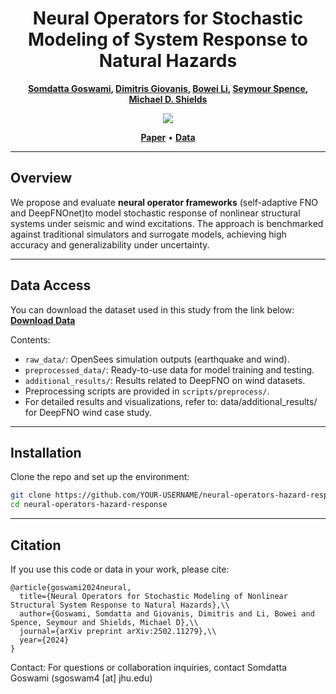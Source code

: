 <div align="center">  
  
# Neural Operators for Stochastic Modeling of System Response to Natural Hazards

**[Somdatta Goswami](https://scholar.google.com/citations?user=GaKrpSkAAAAJ&hl=en), [Dimitris Giovanis](https://scholar.google.com/citations?user=dnFLyp4AAAAJ&hl=en), [Bowei Li](https://scholar.google.com/citations?user=MDVtPqwAAAAJ&hl=en), [Seymour Spence](https://scholar.google.com/citations?user=gDH80t0AAAAJ), [Michael D. Shields](https://scholar.google.com/citations?user=hc85Ll0AAAAJ)**

</div>

<p align="center">
  <img src="https://img.shields.io/badge/arXiv-2502.11279-b31b1b.svg" />
</p>
<p align="center">
  <a href="https://arxiv.org/abs/2502.11279"><strong>Paper</strong></a> •
  <a href="https://livejohnshopkins-my.sharepoint.com/:f:/g/personal/sgoswam4_jh_edu/ElqEfANCWC5BrvojtY_vCHoBF5T_3ZtnVxyQUs3UMDuGVQ?e=OBqf1s"><strong>Data</strong></a>
</p>

---

## Overview

We propose and evaluate **neural operator frameworks** (self-adaptive FNO and DeepFNOnet)to model stochastic response of nonlinear structural systems under seismic and wind excitations. The approach is benchmarked against traditional simulators and surrogate models, achieving high accuracy and generalizability under uncertainty.

---

## Data Access

You can download the dataset used in this study from the link below: **[Download Data](https://livejohnshopkins-my.sharepoint.com/:f:/g/personal/sgoswam4_jh_edu/ElqEfANCWC5BrvojtY_vCHoBF5T_3ZtnVxyQUs3UMDuGVQ?e=OBqf1s)**

Contents:
- `raw_data/`: OpenSees simulation outputs (earthquake and wind).
- `preprocessed_data/`: Ready-to-use data for model training and testing.
- `additional_results/`: Results related to DeepFNO on wind datasets.
-  Preprocessing scripts are provided in `scripts/preprocess/`.
-  For detailed results and visualizations, refer to: data/additional_results/ for DeepFNO wind case study.

---

## Installation

Clone the repo and set up the environment:

```bash
git clone https://github.com/YOUR-USERNAME/neural-operators-hazard-response.git
cd neural-operators-hazard-response
```
---

## Citation

If you use this code or data in your work, please cite:
```
@article{goswami2024neural,
  title={Neural Operators for Stochastic Modeling of Nonlinear Structural System Response to Natural Hazards},\\
  author={Goswami, Somdatta and Giovanis, Dimitris and Li, Bowei and Spence, Seymour and Shields, Michael D},\\
  journal={arXiv preprint arXiv:2502.11279},\\
  year={2024}
}
```
Contact: For questions or collaboration inquiries, contact Somdatta Goswami (sgoswam4 [at] jhu.edu)

